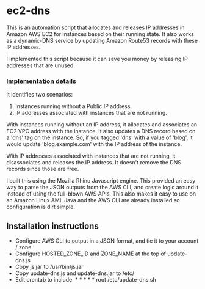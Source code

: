# ec2-dns

This is an automation script that allocates and releases IP addresses in Amazon AWS EC2
for instances based on their running state.  It also works as a dynamic-DNS service
by updating Amazon Route53 records with these IP addresses.

I implemented this script because it can save you money by releasing IP addresses 
that are unused.

### Implementation details

It identifies two scenarios:

1. Instances running without a Public IP address.
2. IP addresses associated with instances that are not running.

With instances running without an IP address, it allocates and associates 
an EC2 VPC address with the instance.  It also updates a DNS record based 
on a 'dns' tag on the instance.  So, if you tagged 'dns' with a value of 
'blog', it would update 'blog.example.com' with the IP address of the instance.

With IP addresses associated with instances that are not running, it
disassociates and releases the IP address.  It doesn't remove the DNS records
since those are free.

I built this using the Mozilla Rhino Javascript engine.  This provided
an easy way to parse the JSON outputs from the AWS CLI, and create logic
around it instead of using the full-blown AWS APIs. This also makes it 
easy to use on an Amazon Linux AMI.  Java and the AWS CLI are already 
installed so configuration is dirt simple.

## Installation instructions

* Configure AWS CLI to output in a JSON format, and tie it to your account / zone
* Configure HOSTED_ZONE_ID and ZONE_NAME at the top of update-dns.js
* Copy js.jar to /usr/bin/js.jar
* Copy update-dns.js and update-dns.jar to /etc/
* Edit crontab to include:  *  *  *  *  * root      /etc/update-dns.sh

